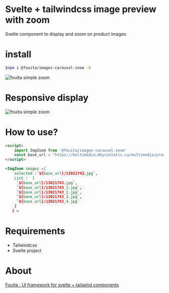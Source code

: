 # Svelte + tailwindcss image preview with zoom

Svelte component to display and zoom on product images

# install
```bash
$npm i @fouita/images-carousel-zoom -D
```

![fouita simple zoom](https://cdn.fouita.com/assets/pics/template/image-zoom/carousel-zoom.gif)

# Responsive display

![fouita simple zoom](https://cdn.fouita.com/assets/pics/template/image-zoom/small-screen.jpg)

# How to use?

```html
<script>
    import ImgZoom from '@fouita/images-carousel-zoom'
    const base_url = "https://multimedia.bbycastatic.ca/multimedia/products/500x500/130/13021"
</script>

<ImgZoom images ={
    selected :`${base_url}/13021743.jpg`,
	List :  [
	 `${base_url}/13021743.jpg`,
	 `${base_url}/13021743_1.jpg`,
     `${base_url}/13021743_2.jpg`,
     `${base_url}/13021743_3.jpg`,
     `${base_url}/13021743_4.jpg`
	]
   } >
```

# Requirements
* Tailwindcss 
* Svelte project

# About
[Fouita : UI framework for svelte + tailwind components](https://fouita.com)

